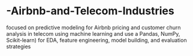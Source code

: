 # -Airbnb-and-Telecom-Industries
 focused on predictive modeling for Airbnb pricing  and customer churn analysis in telecom using machine learning  and use a Pandas, NumPy, Scikit-learn) for EDA, feature  engineering, model building, and evaluation strategies
